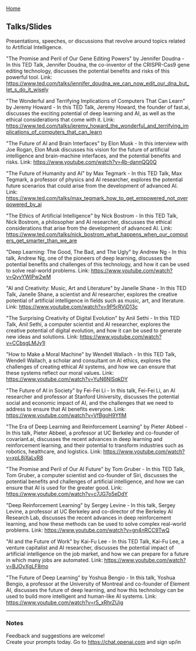 [Home](https://natnew.github.io/Awesome-Prompt-Engineering/)

## Talks/Slides
Presentations, speeches, or discussions that revolve around topics related to Artificial Intelligence.

"The Promise and Peril of Our Gene Editing Powers" by Jennifer Doudna - In this TED Talk, Jennifer Doudna, the co-inventor of the CRISPR-Cas9 gene editing technology, discusses the potential benefits and risks of this powerful tool.
Link: https://www.ted.com/talks/jennifer_doudna_we_can_now_edit_our_dna_but_let_s_do_it_wisely

"The Wonderful and Terrifying Implications of Computers That Can Learn" by Jeremy Howard - In this TED Talk, Jeremy Howard, the founder of fast.ai, discusses the exciting potential of deep learning and AI, as well as the ethical considerations that come with it.
Link: https://www.ted.com/talks/jeremy_howard_the_wonderful_and_terrifying_implications_of_computers_that_can_learn

"The Future of AI and Brain Interfaces" by Elon Musk - In this interview with Joe Rogan, Elon Musk discusses his vision for the future of artificial intelligence and brain-machine interfaces, and the potential benefits and risks.
Link: https://www.youtube.com/watch?v=4b-dannQQ0Q

"The Future of Humanity and AI" by Max Tegmark - In this TED Talk, Max Tegmark, a professor of physics and AI researcher, explores the potential future scenarios that could arise from the development of advanced AI.
Link: https://www.ted.com/talks/max_tegmark_how_to_get_empowered_not_overpowered_by_ai

"The Ethics of Artificial Intelligence" by Nick Bostrom - In this TED Talk, Nick Bostrom, a philosopher and AI researcher, discusses the ethical considerations that arise from the development of advanced AI.
Link: https://www.ted.com/talks/nick_bostrom_what_happens_when_our_computers_get_smarter_than_we_are

"Deep Learning: The Good, The Bad, and The Ugly" by Andrew Ng - In this talk, Andrew Ng, one of the pioneers of deep learning, discusses the potential benefits and challenges of this technology, and how it can be used to solve real-world problems.
Link: https://www.youtube.com/watch?v=QyvYWIPw2wM

"AI and Creativity: Music, Art and Literature" by Janelle Shane - In this TED Talk, Janelle Shane, a scientist and AI researcher, explores the creative potential of artificial intelligence in fields such as music, art, and literature.
Link: https://www.youtube.com/watch?v=9P5rRVjD13c

"The Surprising Creativity of Digital Evolution" by Anil Sethi - In this TED Talk, Anil Sethi, a computer scientist and AI researcher, explores the creative potential of digital evolution, and how it can be used to generate new ideas and solutions.
Link: https://www.youtube.com/watch?v=CCbsgLMJy1I

"How to Make a Moral Machine" by Wendell Wallach - In this TED Talk, Wendell Wallach, a scholar and consultant on AI ethics, explores the challenges of creating ethical AI systems, and how we can ensure that these systems reflect our moral values.
Link: https://www.youtube.com/watch?v=YuN6NlSqkDY

"The Future of AI in Society" by Fei-Fei Li - In this talk, Fei-Fei Li, an AI researcher and professor at Stanford University, discusses the potential social and economic impact of AI, and the challenges that we need to address to ensure that AI benefits everyone.
Link: https://www.youtube.com/watch?v=VfBgoH9YfIM

"The Era of Deep Learning and Reinforcement Learning" by Pieter Abbeel - In this talk, Pieter Abbeel, a professor at UC Berkeley and co-founder of covariant.ai, discusses the recent advances in deep learning and reinforcement learning, and their potential to transform industries such as robotics, healthcare, and logistics.
Link: https://www.youtube.com/watch?v=xpL8jXaLyR8

"The Promise and Peril of Our AI Future" by Tom Gruber - In this TED Talk, Tom Gruber, a computer scientist and co-founder of Siri, discusses the potential benefits and challenges of artificial intelligence, and how we can ensure that AI is used for the greater good.
Link: https://www.youtube.com/watch?v=c7JG7o5eDdY

"Deep Reinforcement Learning" by Sergey Levine - In this talk, Sergey Levine, a professor at UC Berkeley and co-director of the Berkeley AI Research Lab, discusses the recent advances in deep reinforcement learning, and how these methods can be used to solve complex real-world problems.
Link: https://www.youtube.com/watch?v=gn4nRCC9TwQ

"AI and the Future of Work" by Kai-Fu Lee - In this TED Talk, Kai-Fu Lee, a venture capitalist and AI researcher, discusses the potential impact of artificial intelligence on the job market, and how we can prepare for a future in which many jobs are automated.
Link: https://www.youtube.com/watch?v=BJOvXgLF8mo

"The Future of Deep Learning" by Yoshua Bengio - In this talk, Yoshua Bengio, a professor at the University of Montreal and co-founder of Element AI, discusses the future of deep learning, and how this technology can be used to build more intelligent and human-like AI systems.
Link: https://www.youtube.com/watch?v=r5_xRhrZUig <br>

---
### Notes
Feedback and suggestions are welcome! <br>
Create your prompts today.
Go to https://chat.openai.com and sign up/in <br>
